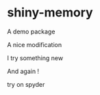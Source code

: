 # shiny-memory
A demo package

A nice modification

I try something new 

And again !

try on spyder